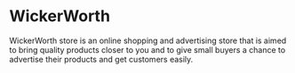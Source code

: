 # WickerWorth
WickerWorth store is an online shopping and advertising store
that is aimed to bring quality products closer to you and to give
small buyers a chance to advertise their products and get customers easily.

